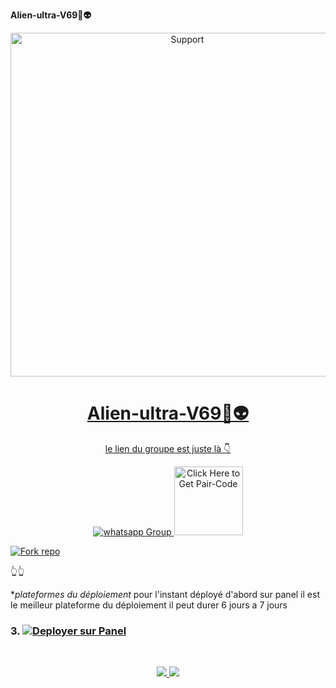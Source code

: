 **Alien-ultra-V69🦠👽**

</p>
<p align="center">
  <a href="https://chat.whatsapp.com/Ej9x9ouh2CF4j6Vb5TfN1m">
    <img alt=Support height="550" src="https://telegra.ph/file/26aae87c1132897112fc0.jpg"
    <p align="center">
  <a href="#"><img src="http://readme-typing-svg.herokuapp.com?color=ff00ab&center=true&vCenter=true&multiline=false&lines=développer+par +匚卄卂ᗪ尺ㄖ ." alt="">
</p>
<h1 align="center"> Alien-ultra-V69🦠👽</h1>
</h1>
<p align="center">  le lien du groupe est juste là 👇
<p align="center"> 
 <a href="https://chat.whatsapp.com/Ej9x9ouh2CF4j6Vb5TfN1m" target="_blank">
    <img alt="whatsapp Group" src="https://img.shields.io/badge/ Whatsapp Support Group -25D366?style=for-the-badge&logo=whatsapp&logoColor=white" />
 
<a href=https://chadro-session-1.onrender.com>
  <img      src="https://img.shields.io/badge/SESSION_ID-blue" alt="Click Here to Get Pair-Code" width="110"></a>   

<a href='https://github.com/altesse066/Alien-ultra-V69-/fork' target="_blank"><img alt='Fork repo' src='https://img.shields.io/badge/Fork This Repo-black?style=for-the-badge&logo=git&logoColor=white'/></a>

👆👆

**plateformes du déploiement*
pour l'instant déployé d'abord sur panel il est le meilleur plateforme du déploiement il peut durer 6 jours a  7 jours

### 3. <a href='https://panel.solarhosting.cc' target="_blank"><img alt='Deployer sur Panel' src='https://img.shields.io/badge/-DEPLOYER SUR PANEL-pink?style=for-the-badge&logo=solar&logoColor=white'/></a>






 <br> 
<p align="center">
<a href="https://Wa.me/+243822809152"><img src="https://img.shields.io/badge/Contact KÉVIN-25D366?style=for-the-badge&logo=whatsapp&logoColor=white" />
<a href="https://whatsapp.com/channel/0029VaivDmh4NVieblSgij2d"><img src="https://img.shields.io/badge/Join Official Channel-25D366?style=for-the-badge&logo=whatsapp&logoColor=white" />
<a 
